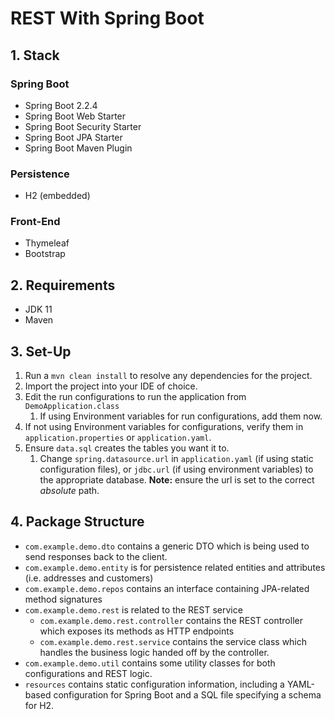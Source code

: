# REST With Spring Boot

## 1. Stack

### Spring Boot
* Spring Boot 2.2.4
* Spring Boot Web Starter
* Spring Boot Security Starter
* Spring Boot JPA Starter
* Spring Boot Maven Plugin

### Persistence
* H2 (embedded)

### Front-End
* Thymeleaf
* Bootstrap

## 2. Requirements
* JDK 11
* Maven

## 3. Set-Up
1. Run a `mvn clean install` to resolve any dependencies for the project.
2. Import the project into your IDE of choice.
3. Edit the run configurations to run the application from `DemoApplication.class`
    1. If using Environment variables for run configurations, add them now.
4. If not using Environment variables for configurations, verify them in 
`application.properties` or `application.yaml`.
5. Ensure `data.sql` creates the tables you want it to.
    1. Change `spring.datasource.url` in `application.yaml` (if using static configuration files), or `jdbc.url`
    (if using environment variables) to the appropriate database. **Note:** ensure the url is set to the correct 
    *absolute* path.
 
## 4. Package Structure
* `com.example.demo.dto` contains a generic DTO which is being used to send responses
back to the client.
* `com.example.demo.entity` is for persistence related entities and attributes (i.e. addresses and customers)
* `com.example.demo.repos` contains an interface containing JPA-related method signatures
* `com.example.demo.rest` is related to the REST service
    * `com.example.demo.rest.controller` contains the REST controller which exposes its methods as HTTP endpoints
    * `com.example.demo.rest.service` contains the service class which handles the business logic handed off by the 
    controller.
* `com.example.demo.util` contains some utility classes for both configurations and REST logic.
* `resources` contains static configuration information, including a YAML-based configuration for Spring Boot and
a SQL file specifying a schema for H2.